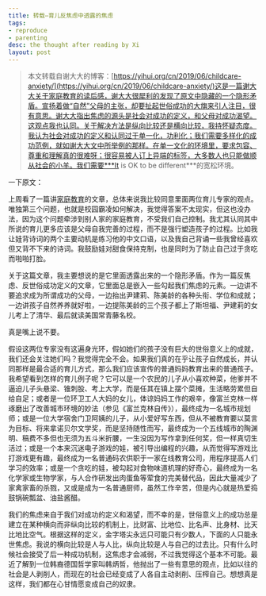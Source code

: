 ```yaml
---
title: 转载—育儿反焦虑中透露的焦虑
tags:
- reproduce
- parenting
desc: the thought after reading by Xi
layout: post
---
```


>本文转载自谢大大的博客：[https://yihui.org/cn/2019/06/childcare-anxiety/](https://yihui.org/cn/2019/06/childcare-anxiety/)这是一篇谢大大关于家庭教育的读后感，谢大大很犀利的发现了原文中隐藏的一个隐形矛盾。宣扬着做“自然”父母的主张，却要扯起世俗成功的大旗来引人注目，很有意思。谢大大指出焦虑的源头是社会对成功的定义，和父母对成功渴望。这观点我也认同。关于解决方法是纵向比较还是横向比较，我持怀疑态度。我认为社会对成功的定义和认同过于单一化，功利化；我们需要多样化的成功范例，就如谢大大文中所举例的那样。在单一文化的环境里，要求包容、尊重和理解真的很难呀；很容易被人订上异端的标签，大多数人也只能做顺从社会的小羊。我们需要***It is OK to be different***的宽松环境。

一下原文：

上周看了一篇讲[家庭教育](https://www.douban.com/note/722437939/)的文章，总体来说我比较同意里面两位育儿专家的观点。唯独第三个问题，也就是校园霸凌如何解决，我觉得答案不太现实，但这也没办法，因为这个问题牵涉到别人家的家庭教育，不受我们自己控制。我尤其认同其中所说的育儿更多应该是父母自我完善的过程，而不是强行塑造孩子的过程。比如我让娃背诗词的两个主要动机是练习他的中文口语，以及我自己背诵一些我曾经喜欢但又背不下来的诗词。我鼓励娃对甜食保持克制，也是同时为了防止自己过于贪吃而啪啪打脸。

关于这篇文章，我主要想说的是它里面透露出来的一个隐形矛盾。作为一篇反焦虑、反世俗成功定义的文章，它里面总是嵌入一些勾起我们焦虑的元素。一边讲不要追求成为所谓成功的父母，一边抬出尹建莉、陈美龄的各种头衔、学位和成就；一边讲孩子自然养养就好啦，一边提陈美龄的三个孩子都上了斯坦福、尹建莉的女儿考上了清华、最后就读美国常青藤名校。

真是嘴上说不要。

假设这两位专家没有这遍身光环，假如她们的孩子没有巨大的世俗意义上的成就，我们还会关注她们吗？我觉得完全不会。如果我们真的在乎让孩子自然成长，并认同那样是最合适的育儿方式，那么我们应该宣传的普通妈妈教育出来的普通孩子。我希望看到怎样的育儿例子呢？它可以是一个农民的儿子从小喜欢种菜，他爹并不逼迫儿子头悬梁、锥刺股、考上大学，而是任其在镇上摆个菜摊，生活略劳累但自给自足；或者是一位环卫工人大妈的女儿，体谅妈妈工作的艰辛，像富兰克林一样琢磨出了改善城市环境的妙法（参见《富兰克林自传》），最终成为一名城市规划师；或是一位大学宿舍门卫阿姨的儿子，从小爱好写东西，但从不被教育要以莫言为目标、将来拿诺贝尔文学奖，而是坚持随性而写，最终成为一个五线城市的陶渊明、稿费不多但也无须为五斗米折腰，一生没因为写作拿到任何奖，但一样真切生活过；或是一个本来沉迷电子游戏的娃，被引导出编程的兴趣，从而觉得写游戏比打游戏更有趣，最终成为一名普通码农供职于一家在线教育公司，用程序提高人们学习的效率；或是一个贪吃的娃，被勾起对食物味道机理的好奇心，最终成为一名化学家或生物学家，与人合作研发出肉蛋鱼等荤食的完美替代品，因此大量减少了家禽家畜的杀戮，又或是成为一名普通厨师，虽然工作辛苦，但是内心就是热爱捣鼓锅碗瓢盆、油盐酱醋。

我们的焦虑来自于我们对成功的定义和渴望，而不幸的是，世俗意义上的成功总是建立在某种横向而非纵向比较的机制上，比财富、比地位、比名声、比身材、比天比地比空气。根据这样的定义，金字塔尖永远只可能只有少数人，下面的人只能永世焦虑。我说的横向比较是人与人比，纵向比较是人与自己的过去比。只有什么时候社会接受了后一种成功机制，这焦虑才会减弱，不过我觉得这个基本不可能。最近了解到一位韩裔德国哲学家叫韩炳哲，他抛出了一些有意思的观点，比如以往的社会是人剥削人，而现在的社会已经变成了人各自主动剥削、压榨自己。想想真是这样，我们都在心甘情愿变成自己的奴隶。